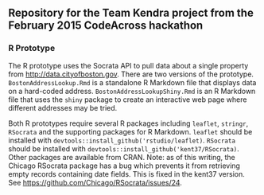 ## Repository for the Team Kendra project from the February 2015 CodeAcross hackathon

### R Prototype

The R prototype uses the Socrata API to pull data about a single property from http://data.cityofboston.gov.
There are two versions of the prototype. `BostonAddressLookup.Rmd` is a standalone R Markdown file that 
displays data on a hard-coded address. `BostonAddressLookupShiny.Rmd` is an R Markdown file that uses the `shiny` 
package to create an interactive web page where different addresses may be tried.

Both R prototypes require several R packages including `leaflet`, `stringr`, `RSocrata` and the supporting packages for R Markdown.
`leaflet` should be installed with `devtools::install_github('rstudio/leaflet)`. `RSocrata` should be installed with 
`devtools::install_github('kent37/RSocrata)`. Other packages are available from CRAN. Note: as of this writing, the Chicago 
RSocrata package has a bug which prevents it from retrieving empty records containing date fields. This is fixed in the kent37 version.
See https://github.com/Chicago/RSocrata/issues/24.